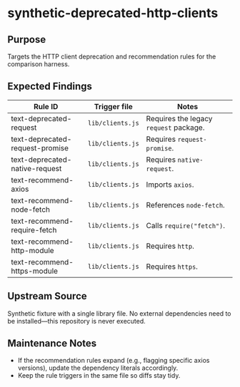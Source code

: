 # synthetic-deprecated-http-clients

## Purpose

Targets the HTTP client deprecation and recommendation rules for the comparison harness.

## Expected Findings

| Rule ID | Trigger file | Notes |
| ------- | ------------ | ----- |
| text-deprecated-request | `lib/clients.js` | Requires the legacy `request` package. |
| text-deprecated-request-promise | `lib/clients.js` | Requires `request-promise`. |
| text-deprecated-native-request | `lib/clients.js` | Requires `native-request`. |
| text-recommend-axios | `lib/clients.js` | Imports `axios`. |
| text-recommend-node-fetch | `lib/clients.js` | References `node-fetch`. |
| text-recommend-require-fetch | `lib/clients.js` | Calls `require("fetch")`. |
| text-recommend-http-module | `lib/clients.js` | Requires `http`. |
| text-recommend-https-module | `lib/clients.js` | Requires `https`. |

## Upstream Source

Synthetic fixture with a single library file. No external dependencies need to be installed—this repository is never executed.

## Maintenance Notes

- If the recommendation rules expand (e.g., flagging specific axios versions), update the dependency literals accordingly.
- Keep the rule triggers in the same file so diffs stay tidy.
